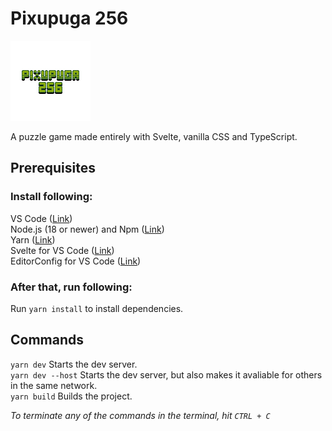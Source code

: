 # Pixupuga 256

![Pixupuga 256 logo](./src/assets/img/128x128/start-screen.png)

A puzzle game made entirely with Svelte, vanilla CSS and TypeScript.

## Prerequisites

### Install following:

VS Code ([Link](https://code.visualstudio.com/)) \
Node.js (18 or newer) and Npm ([Link](https://nodejs.org/en/)) \
Yarn ([Link](https://classic.yarnpkg.com/lang/en/docs/install/#windows-stable)) \
Svelte for VS Code ([Link](https://marketplace.visualstudio.com/items?itemName=svelte.svelte-vscode)) \
EditorConfig for VS Code ([Link](https://marketplace.visualstudio.com/items?itemName=EditorConfig.EditorConfig))

### After that, run following:

Run `yarn install` to install dependencies.

## Commands

`yarn dev` Starts the dev server. \
`yarn dev --host` Starts the dev server, but also makes it avaliable for others
                  in the same network. \
`yarn build` Builds the project.

_To terminate any of the commands in the terminal, hit `CTRL + C`_
